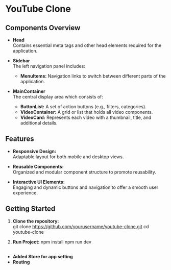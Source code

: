 # YouTube Clone


## Components Overview

- **Head**  
  Contains essential meta tags and other head elements required for the application.

- **Sidebar**  
  The left navigation panel includes:
  - **MenuItems:** Navigation links to switch between different parts of the application.

- **MainContainer**  
  The central display area which consists of:
  - **ButtonList:** A set of action buttons (e.g., filters, categories).
  - **VideoContainer:** A grid or list that holds all video components.
  - **VideoCard:** Represents each video with a thumbnail, title, and additional details.

## Features

- **Responsive Design:**  
  Adaptable layout for both mobile and desktop views.

- **Reusable Components:**  
  Organized and modular component structure to promote reusability.

- **Interactive UI Elements:**  
  Engaging and dynamic buttons and navigation to offer a smooth user experience.

## Getting Started

1. **Clone the repository:**    
   git clone https://github.com/yourusername/youtube-clone.git
   cd youtube-clone

2. **Run Project:**
    npm install
    npm run dev    

##
- **Added Store for app setting**
- **Routing**

<!-- 

Head - Done
Body
    Sidebar - Done
        MenuItems

    MainContainer
        ButtonList
        VideoContainer
        VideoCard

 -->